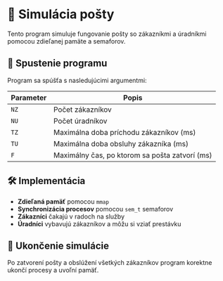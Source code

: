 # 🏤 Simulácia pošty

Tento program simuluje fungovanie pošty so zákazníkmi a úradníkmi pomocou zdieľanej pamäte a semaforov.

## 📌 Spustenie programu
Program sa spúšťa s nasledujúcimi argumentmi:

| Parameter | Popis |
|-----------|--------------------------------------|
| `NZ`      | Počet zákazníkov |
| `NU`      | Počet úradníkov |
| `TZ`      | Maximálna doba príchodu zákazníkov (ms) |
| `TU`      | Maximálna doba obsluhy zákazníka (ms) |
| `F`       | Maximálny čas, po ktorom sa pošta zatvorí (ms) |

## 🛠 Implementácia
- **Zdieľaná pamäť** pomocou `mmap`
- **Synchronizácia procesov** pomocou `sem_t` semaforov
- **Zákazníci** čakajú v radoch na služby
- **Úradníci** vybavujú zákazníkov a môžu si vziať prestávku

## 🏁 Ukončenie simulácie
Po zatvorení pošty a obslúžení všetkých zákazníkov program korektne ukončí procesy a uvoľní pamäť.

